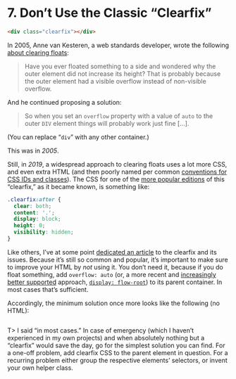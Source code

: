 # 7. Don’t Use the Classic “Clearfix”

```html
<div class="clearfix"></div>
```

In 2005, Anne van Kesteren, a web standards developer, wrote the following [about clearing floats](https://annevankesteren.nl/2005/03/clearing-floats):

> Have you ever floated something to a side and wondered why the outer element did not increase its height? That is probably because the outer element had a visible overflow instead of non-visible overflow.

And he continued proposing a solution:

> So when you set an `overflow` property with a value of `auto` to the outer `DIV` element things will probably work just fine […].

(You can replace “`div`” with any other container.)

This was in _2005_.

Still, in _2019_, a widespread approach to clearing floats uses a lot more CSS, and even extra HTML (and then poorly named per common [conventions for CSS IDs and classes](https://meiert.com/en/blog/best-practice-ids-and-classes/)). The CSS for one of the [more popular editions](https://css-tricks.com/clearfix-a-lesson-in-web-development-evolution/) of this “clearfix,” as it became known, is something like:

```css
.clearfix:after {
  clear: both;
  content: '.';
  display: block;
  height: 0;
  visibility: hidden;
}
```

Like others, I’ve at some point [dedicated an article](https://meiert.com/en/blog/no-clearfix/) to the clearfix and its issues. Because it’s still so common and popular, it’s important to make sure to improve your HTML by _not_ using it. You don’t need it, because if you do float something, add `overflow: auto` (or, a more recent and [increasingly better supported](https://caniuse.com/#feat=flow-root) approach, [`display: flow-root`](https://rachelandrew.co.uk/archives/2017/01/24/the-end-of-the-clearfix-hack/)) to its parent container. In most cases that’s sufficient.

Accordingly, the minimum solution once more looks like the following (no HTML):

```html
```

T> I said “in most cases.” In case of emergency (which I haven’t experienced in my own projects) and when absolutely nothing but a “clearfix” would save the day, go for the simplest solution you can find. For a one-off problem, add clearfix CSS to the parent element in question. For a recurring problem either group the respective elements’ selectors, or invent your own helper class.